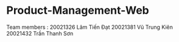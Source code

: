 # Product-Management-Web
Team members :
  20021326 Lâm Tiến Đạt
  20021381 Vũ Trung Kiên
  20021432 Trần Thanh Sơn
  
